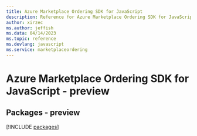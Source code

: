```yaml
---
title: Azure Marketplace Ordering SDK for JavaScript
description: Reference for Azure Marketplace Ordering SDK for JavaScript
author: xirzec
ms.author: jeffish
ms.data: 04/14/2023
ms.topic: reference
ms.devlang: javascript
ms.service: marketplaceordering
---
```

# Azure Marketplace Ordering SDK for JavaScript - preview
## Packages - preview
[!INCLUDE [packages](marketplace-ordering-index.md)]